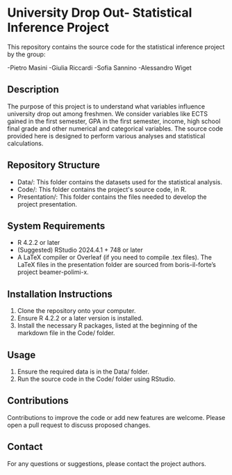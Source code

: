# University Drop Out- Statistical Inference Project

This repository contains the source code for the statistical inference project by the group:

-Pietro Masini
-Giulia Riccardi
-Sofia Sannino
-Alessandro Wiget

## Description

The purpose of this project is to understand what variables influence university drop out among freshmen.
We consider variables like ECTS gained in the first semester, GPA in the first semester, income, high school final grade and other numerical and categorical variables.
The source code provided here is designed to perform various analyses and statistical calculations.

## Repository Structure

- Data/: This folder contains the datasets used for the statistical analysis.
- Code/: This folder contains the project's source code, in R.
- Presentation/: This folder contains the files needed to develop the project presentation.

## System Requirements

- R 4.2.2 or later
- (Suggested) RStudio 2024.4.1 + 748 or later
- A LaTeX compiler or Overleaf (if you need to compile .tex files). The LaTeX files in the presentation folder are sourced from boris-il-forte’s project beamer-polimi-x.
  
## Installation Instructions

1. Clone the repository onto your computer.
2. Ensure R 4.2.2 or a later version is installed.
3. Install the necessary R packages, listed at the beginning of the markdown file in the Code/ folder.
   
## Usage

1. Ensure the required data is in the Data/ folder.
2. Run the source code in the Code/ folder using RStudio.
   
## Contributions

Contributions to improve the code or add new features are welcome. Please open a pull request to discuss proposed changes.

## Contact

For any questions or suggestions, please contact the project authors.
